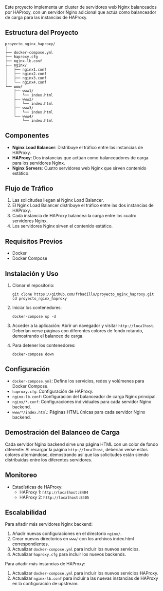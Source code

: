 Este proyecto implementa un cluster de servidores web Nginx balanceados por HAProxy, con un servidor Nginx adicional que actúa como balanceador de carga para las instancias de HAProxy. 

## Estructura del Proyecto

```
proyecto_nginx_haproxy/
│
├── docker-compose.yml
├── haproxy.cfg
├── nginx-lb.conf
├── nginx/
│   ├── nginx1.conf
│   ├── nginx2.conf
│   ├── nginx3.conf
│   └── nginx4.conf
└── www/
    ├── www1/
    │   └── index.html
    ├── www2/
    │   └── index.html
    ├── www3/
    │   └── index.html
    └── www4/
        └── index.html
```

## Componentes

- **Nginx Load Balancer**: Distribuye el tráfico entre las instancias de HAProxy.
- **HAProxy**: Dos instancias que actúan como balanceadores de carga para los servidores Nginx.
- **Nginx Servers**: Cuatro servidores web Nginx que sirven contenido estático.

## Flujo de Tráfico

1. Las solicitudes llegan al Nginx Load Balancer.
2. El Nginx Load Balancer distribuye el tráfico entre las dos instancias de HAProxy.
3. Cada instancia de HAProxy balancea la carga entre los cuatro servidores Nginx.
4. Los servidores Nginx sirven el contenido estático.

## Requisitos Previos

- Docker
- Docker Compose

## Instalación y Uso

1. Clonar el repositorio:
   ```
   git clone https://github.com/frbadillo/proyecto_nginx_haproxy.git
   cd proyecto_nginx_haproxy
   ```

2. Iniciar los contenedores:
   ```
   docker-compose up -d
   ```

3. Acceder a la aplicación:
   Abrir un navegador y visitar `http://localhost`. Deberían verse páginas con diferentes colores de fondo rotando, demostrando el balanceo de carga.

4. Para detener los contenedores:
   ```
   docker-compose down
   ```

## Configuración

- `docker-compose.yml`: Define los servicios, redes y volúmenes para Docker Compose.
- `haproxy.cfg`: Configuración de HAProxy.
- `nginx-lb.conf`: Configuración del balanceador de carga Nginx principal.
- `nginx/*.conf`: Configuraciones individuales para cada servidor Nginx backend.
- `www/*/index.html`: Páginas HTML únicas para cada servidor Nginx backend.

## Demostración del Balanceo de Carga

Cada servidor Nginx backend sirve una página HTML con un color de fondo diferente:
Al recargar la página `http://localhost`, deberían verse estos colores alternándose, demostrando así que las solicitudes están siendo distribuidas entre los diferentes servidores.

## Monitoreo

- Estadísticas de HAProxy: 
  - HAProxy 1: `http://localhost:8404`
  - HAProxy 2: `http://localhost:8405`

## Escalabilidad

Para añadir más servidores Nginx backend:
1. Añadir nuevas configuraciones en el directorio `nginx/`.
2. Crear nuevos directorios en `www/` con los archivos index.html correspondientes.
3. Actualizar `docker-compose.yml` para incluir los nuevos servicios.
4. Actualizar `haproxy.cfg` para incluir los nuevos backends.

Para añadir más instancias de HAProxy:
1. Actualizar `docker-compose.yml` para incluir los nuevos servicios HAProxy.
2. Actualizar `nginx-lb.conf` para incluir a las nuevas instancias de HAProxy en la configuración de upstream.
